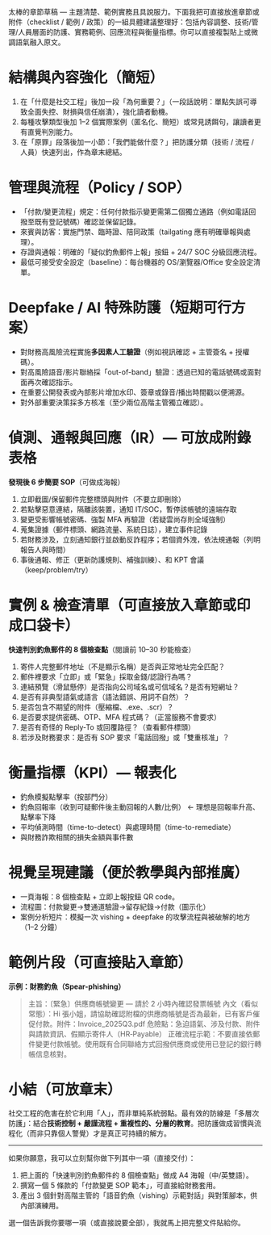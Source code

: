 太棒的章節草稿 — 主題清楚、範例實務且具說服力。下面我把可直接放進章節或附件（checklist / 範例 / 政策）的一組具體建議整理好：包括內容調整、技術/管理/人員層面的防護、實務範例、回應流程與衡量指標。你可以直接複製貼上或微調語氣融入原文。

# 結構與內容強化（簡短）

1. 在「什麼是社交工程」後加一段「為何重要？」（一段話說明：單點失誤可導致全面失控、財損與信任崩潰），強化讀者動機。
2. 每種攻擊類型後加 1–2 個實際案例（匿名化、簡短）或常見誘餌句，讓讀者更有直覺判別能力。
3. 在「原罪」段落後加一小節：「我們能做什麼？」把防護分類（技術 / 流程 / 人員）快速列出，作為章末總結。



# 管理與流程（Policy / SOP）

* 「付款/變更流程」規定：任何付款指示變更需第二個獨立通路（例如電話回撥至既有登記號碼）確認並保留記錄。
* 來賓與訪客：實施門禁、臨時證、陪同政策（tailgating 應有明確舉報與處理）。
* 存證與通報：明確的「疑似釣魚郵件上報」按鈕 + 24/7 SOC 分級回應流程。
* 最低可接受安全設定（baseline）：每台機器的 OS/瀏覽器/Office 安全設定清單。


# Deepfake / AI 特殊防護（短期可行方案）

* 對財務高風險流程實施**多因素人工驗證**（例如視訊確認 + 主管簽名 + 授權碼）。
* 對高風險語音/影片聯絡採「out-of-band」驗證：透過已知的電話號碼或面對面再次確認指示。
* 在重要公開發表或內部影片增加水印、簽章或錄音/播出時間戳以便溯源。
* 對外部重要決策採多方核准（至少兩位高階主管獨立確認）。

# 偵測、通報與回應（IR）— 可放成附錄表格

**發現後 6 步簡要 SOP**（可做成海報）

1. 立即截圖/保留郵件完整標頭與附件（不要立即刪除）
2. 若點擊惡意連結，隔離該裝置，通知 IT/SOC，暫停該帳號的遠端存取
3. 變更受影響帳號密碼、強製 MFA 再驗證（若疑雲尚存則全域強制）
4. 蒐集證據（郵件標頭、網路流量、系統日誌），建立事件記錄
5. 若財務涉及，立刻通知銀行並啟動反詐程序；若個資外洩，依法規通報（列明報告人與時間）
6. 事後通報、修正（更新防護規則、補強訓練）、和 KPT 會議（keep/problem/try）

# 實例 & 檢查清單（可直接放入章節或印成口袋卡）

**快速判別釣魚郵件的 8 個檢查點**（閱讀前 10–30 秒能檢查）

1. 寄件人完整郵件地址（不是顯示名稱）是否與正常地址完全匹配？
2. 郵件裡要求「立即」或「緊急」採取金錢/認證行為嗎？
3. 連結預覽（滑鼠懸停）是否指向公司域名或可信域名？是否有短網址？
4. 是否有非典型語氣或語言（語法錯誤、用詞不自然）？
5. 是否包含不期望的附件（壓縮檔、.exe、.scr）？
6. 是否要求提供密碼、OTP、MFA 程式碼？（正當服務不會要求）
7. 是否有奇怪的 Reply‑To 或回覆路徑？（查看郵件標頭）
8. 若涉及財務要求：是否有 SOP 要求「電話回撥」或「雙重核准」？

# 衡量指標（KPI）— 報表化

* 釣魚模擬點擊率（按部門分）
* 釣魚回報率（收到可疑郵件後主動回報的人數/比例） ← 理想是回報率升高、點擊率下降
* 平均偵測時間（time-to-detect）與處理時間（time-to-remediate）
* 與財務詐欺相關的損失金額與事件數

# 視覺呈現建議（便於教學與內部推廣）

* 一頁海報：8 個檢查點 + 立即上報按鈕 QR code。
* 流程圖：付款變更→雙通道驗證→留存紀錄→付款（圖示化）
* 案例分析短片：模擬一次 vishing + deepfake 的攻擊流程與被破解的地方（1–2 分鐘）

# 範例片段（可直接貼入章節）

**示例：財務釣魚（Spear-phishing）**

> 主旨：〔緊急〕供應商帳號變更 — 請於 2 小時內確認發票帳號
> 內文（看似常態）：Hi 張小姐，請協助確認附檔的供應商帳號是否為最新，已有客戶催促付款。附件：Invoice_2025Q3.pdf
> 危險點：急迫語氣、涉及付款、附件與請款資訊、假顯示寄件人（HR‑Payable）
> 正確流程示範：不要直接依郵件變更付款帳號。使用既有合同聯絡方式回撥供應商或使用已登記的銀行轉帳信息核對。

# 小結（可放章末）

社交工程的危害在於它利用「人」，而非單純系統弱點。最有效的防線是「多層次防護」：結合**技術控制 + 嚴謹流程 + 重複性的、分層的教育**。把防護做成習慣與流程化（而非只靠個人警覺）才是真正可持續的解方。

---

如果你願意，我可以立刻幫你做下列其中一項（直接交付）：

1. 把上面的「快速判別釣魚郵件的 8 個檢查點」做成 A4 海報（中/英雙語）。
2. 撰寫一個 5 條款的「付款變更 SOP 範本」，可直接給財務套用。
3. 產出 3 個針對高階主管的「語音釣魚（vishing）示範對話」與對策腳本，供內部演練用。

選一個告訴我你要哪一項（或直接說要全部），我就馬上把完整文件貼給你。
